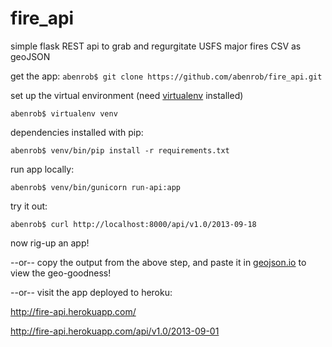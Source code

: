 fire_api
========

simple flask REST api to grab and regurgitate USFS major fires CSV as geoJSON

get the app:
```abenrob$ git clone https://github.com/abenrob/fire_api.git```

set up the virtual environment (need [virtualenv](https://pypi.python.org/pypi/virtualenv) installed)

```abenrob$ virtualenv venv```

dependencies installed with pip:

```abenrob$ venv/bin/pip install -r requirements.txt```

run app locally:

```abenrob$ venv/bin/gunicorn run-api:app```

try it out:

```abenrob$ curl http://localhost:8000/api/v1.0/2013-09-18```

now rig-up an app! 

--or-- copy the output from the above step, and paste it in [geojson.io](http://geojson.io/) to view the geo-goodness!


--or-- visit the app deployed to heroku:

http://fire-api.herokuapp.com/

http://fire-api.herokuapp.com/api/v1.0/2013-09-01

